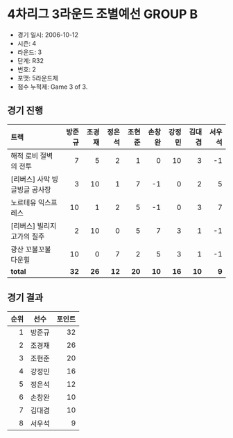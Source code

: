 # 4차리그 3라운드 조별예선 GROUP B

- 경기 일시: 2006-10-12
- 시즌: 4
- 라운드: 3
- 단계: R32
- 번호: 2
- 포맷: 5라운드제
- 점수 누적제: Game 3 of 3.





## 경기 진행

| 트랙 | 방준규 | 조경재 | 정은석 | 조현준 | 손창완 | 강정민 | 김대겸 | 서우석 |
|:---|---:|---:|---:|---:|---:|---:|---:|---:|
| 해적 로비 절벽의 전투 | 7 | 5 | 2 | 1 | 0 | 10 | 3 | -1 |
| [리버스] 사막 빙글빙글 공사장 | 3 | 10 | 1 | 7 | -1 | 0 | 2 | 5 |
| 노르테유 익스프레스 | 10 | 1 | 2 | 5 | -1 | 0 | 3 | 7 |
| [리버스] 빌리지 고가의 질주 | 2 | 10 | 0 | 5 | 7 | 3 | 1 | -1 |
| 광산 꼬불꼬불 다운힐 | 10 | 0 | 7 | 2 | 5 | 3 | 1 | -1 |
| __total__ | __32__ | __26__ | __12__ | __20__ | __10__ | __16__ | __10__ | __9__ |




## 경기 결과

| 순위 | 선수 | 포인트 |
|---:|:---:|---:|
| 1 | 방준규 | 32 |
| 2 | 조경재 | 26 |
| 3 | 조현준 | 20 |
| 4 | 강정민 | 16 |
| 5 | 정은석 | 12 |
| 6 | 손창완 | 10 |
| 7 | 김대겸 | 10 |
| 8 | 서우석 | 9 |

